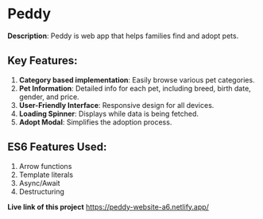 # Peddy

**Description**: Peddy is web app that helps families find and adopt pets.

## Key Features:
1. **Category based implementation**: Easily browse various pet categories.
2. **Pet Information**: Detailed info for each pet, including breed, birth date, gender, and price.
3. **User-Friendly Interface**: Responsive design for all devices.
4. **Loading Spinner**: Displays while data is being fetched.
5. **Adopt Modal**: Simplifies the adoption process.


## ES6 Features Used:
1. Arrow functions
2. Template literals
3. Async/Await
4. Destructuring

**Live link of this project**
https://peddy-website-a6.netlify.app/
